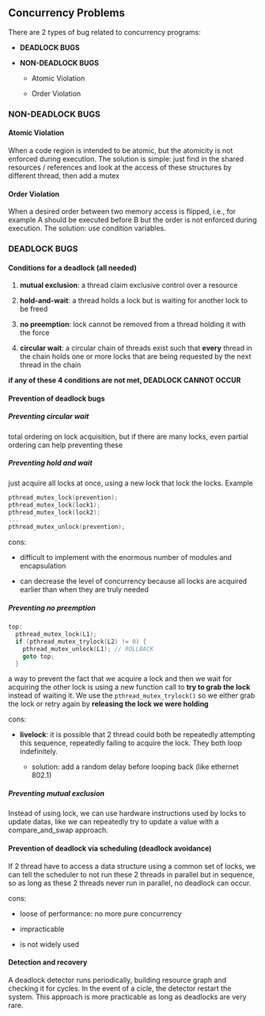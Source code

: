 ## Concurrency Problems

There are 2 types of bug related to concurrency programs:

- **DEADLOCK BUGS**

- **NON-DEADLOCK BUGS**
  
  - Atomic Violation
  
  - Order Violation

### NON-DEADLOCK BUGS

#### Atomic Violation

When a code region is intended to be atomic, but the atomicity is not enforced during execution. The solution is simple: just find in the shared resources / references and look at the access of these structures by different thread, then add a mutex

#### Order Violation

When a desired order between two memory access is flipped, i.e., for example A should be executed before B but the order is not enforced during execution. The solution: use condition variables.

### DEADLOCK BUGS

#### Conditions for a deadlock (all needed)

1. **mutual exclusion**: a thread claim exclusive control over a resource

2. **hold-and-wait**: a thread holds a lock but is waiting for another lock to be freed

3. **no preemption**: lock cannot be removed from a thread holding it with the force

4. **circular wait**: a circular chain of threads exist such that **every** thread in the chain holds one or more locks that are being requested by the next thread in the chain

**if any of these 4 conditions are not met, DEADLOCK CANNOT OCCUR**

#### Prevention of deadlock bugs

##### Preventing circular wait

total ordering on lock acquisition, but if there are many locks, even partial ordering can help preventing these

##### Preventing hold and wait

just acquire all locks at once, using a new lock that lock the locks. Example

```c
pthread_mutex_lock(prevention);
pthread_mutex_lock(lock1);
pthread_mutex_lock(lock2);
...
pthread_mutex_unlock(prevention);
```

cons:

- difficult to implement with the enormous number of modules and encapsulation

- can decrease the level of concurrency because all locks are acquired earlier than when they are truly needed

##### Preventing no preemption

```c
top:
  pthread_mutex_lock(L1);
  if (pthread_mutex_trylock(L2) != 0) {
    pthread_mutex_unlock(L1); // ROLLBACK
    goto top;
  }
```

a way to prevent the fact that we acquire a lock and then we wait for acquiring the other lock is using a new function call to **try to grab the lock** instead of waiting it. We use the ```pthread_mutex_trylock()``` so we either grab the lock or retry again by **releasing the lock we were holding**

cons:

- **livelock**: it is possible that 2 thread could both be repeatedly attempting this sequence, repeatedly failing to acquire the lock. They both loop indefinitely.
  
  - solution: add a random delay before looping back (like ethernet 802.1)

##### Preventing mutual exclusion

Instead of using lock, we can use hardware instructions used by locks to update datas, like we can repeatedly try to update a value with a compare_and_swap approach.

#### Prevention of deadlock via scheduling (deadlock avoidance)

If 2 thread have to access a data structure using a common set of locks, we can tell the scheduler to not run these 2 threads in parallel but in sequence, so as long as these 2 threads never run in parallel, no deadlock can occur.

cons:

- loose of performance: no more pure concurrency

- impracticable

- is not widely used

#### Detection and recovery

A deadlock detector runs periodically, building resource graph and checking it for cycles. In the event of a cicle, the detector restart the system. This approach is more practicable as long as deadlocks are very rare.
